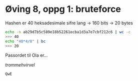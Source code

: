 # Øving 8, oppg 1: bruteforce

Hashen er 40 heksadesimale sifre lang → 160 bits → 20 bytes

```sh
echo -n ab29d7b5c589e18b52261ecba1d3a7e7cbf212c6 | wc -c
>>> 40
echo "40*4/8" | bc
>>> 20
```

Passordet til Ola er...

_trommehvirvel_

`QwE`

